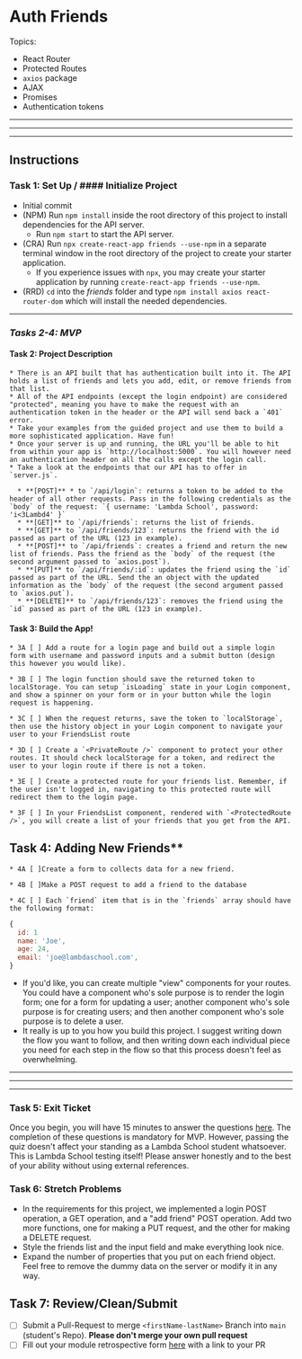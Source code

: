 # Auth Friends

  Topics:

  * React Router
  * Protected Routes
  * `axios` package
  * AJAX
  * Promises
  * Authentication tokens

----------------------------------------------------------------------------------------------------------------------------------------------------------
----------------------------------------------------------------------------------------------------------------------------------------------------------
----------------------------------------------------------------------------------------------------------------------------------------------------------

## Instructions

  ### Task 1: Set Up / #### Initialize Project

  * Initial commit
  * (NPM) Run `npm install` inside the root directory of this project to install dependencies for the API server.
    * Run `npm start` to start the API server.
  * (CRA) Run `npx create-react-app friends --use-npm` in a separate terminal window in the root directory of the project to create your starter application.
    * If you experience issues with `npx`, you may create your starter application by running `create-react-app friends --use-npm`.
  * (RRD) `cd` into the _friends_ folder and type `npm install axios react-router-dom` which will install the needed dependencies.

  --------------------------------------------------------------------------------------------------------------------------------------------------------

  ### ***Tasks 2-4: MVP***


  #### Task 2: Project Description

    * There is an API built that has authentication built into it. The API holds a list of friends and lets you add, edit, or remove friends from that list. 
    * All of the API endpoints (except the login endpoint) are considered "protected", meaning you have to make the request with an authentication token in the header or the API will send back a `401` error. 
    * Take your examples from the guided project and use them to build a more sophisticated application. Have fun!
    * Once your server is up and running, the URL you'll be able to hit from within your app is `http://localhost:5000`. You will however need an authentication header on all the calls except the login call.
    * Take a look at the endpoints that our API has to offer in `server.js`.

      * **[POST]** * to `/api/login`: returns a token to be added to the header of all other requests. Pass in the following credentials as the `body` of the request: `{ username: 'Lambda School', password: 'i<3Lambd4' }`
      * **[GET]** to `/api/friends`: returns the list of friends.
      * **[GET]** to `/api/friends/123`: returns the friend with the id passed as part of the URL (123 in example).
      * **[POST]** to `/api/friends`: creates a friend and return the new list of friends. Pass the friend as the `body` of the request (the second argument passed to `axios.post`).
      * **[PUT]** to `/api/friends/:id`: updates the friend using the `id` passed as part of the URL. Send the an object with the updated information as the `body` of the request (the second argument passed to `axios.put`).
      * **[DELETE]** to `/api/friends/123`: removes the friend using the `id` passed as part of the URL (123 in example).


  #### Task 3: Build the App!
    * 3A [ ] Add a route for a login page and build out a simple login form with username and password inputs and a submit button (design this however you would like).

    * 3B [ ] The login function should save the returned token to localStorage. You can setup `isLoading` state in your Login component, and show a spinner on your form or in your button while the login request is happening.

    * 3C [ ] When the request returns, save the token to `localStorage`, then use the history object in your Login component to navigate your user to your FriendsList route

    * 3D [ ] Create a `<PrivateRoute />` component to protect your other routes. It should check localStorage for a token, and redirect the user to your login route if there is not a token.
    
    * 3E [ ] Create a protected route for your friends list. Remember, if the user isn't logged in, navigating to this protected route will redirect them to the login page.

    * 3F [ ] In your FriendsList component, rendered with `<ProtectedRoute />`, you will create a list of your friends that you get from the API.


  ## Task 4: Adding New Friends**
    * 4A [ ]Create a form to collects data for a new friend.

    * 4B [ ]Make a POST request to add a friend to the database
    
    * 4C [ ] Each `friend` item that is in the `friends` array should have the following format:

  ```js
  {
    id: 1
    name: 'Joe',
    age: 24,
    email: 'joe@lambdaschool.com',
  }
  ```

  * If you'd like, you can create multiple "view" components for your routes. You could have a component who's sole purpose is to render the login form; one for a form for updating a user; another component who's sole purpose is for creating users; and then another component who's sole purpose is to delete a user.
  * It really is up to you how you build this project. I suggest writing down the flow you want to follow, and then writing down each individual piece you need for each step in the flow so that this process doesn't feel as overwhelming.

----------------------------------------------------------------------------------------------------------------------------------------------------------
----------------------------------------------------------------------------------------------------------------------------------------------------------
----------------------------------------------------------------------------------------------------------------------------------------------------------

### Task 5: Exit Ticket
  Once you begin, you will have 15 minutes to answer the questions [here](https://app.codesignal.com/public-test/HTCR4wnK3eu6Q94z9/cHkY6rNFiHbPFm).
  The completion of these questions is mandatory for MVP. However, passing the quiz doesn't affect your standing as a Lambda School student whatsoever. This is Lambda School testing itself! Please answer honestly and to the best of your ability without using external references.

### Task 6: Stretch Problems
  * In the requirements for this project, we implemented a login POST operation, a GET operation, and a "add friend" POST operation. Add two more functions, one for making a PUT request, and the other for making a DELETE request.
  * Style the friends list and the input field and make everything look nice.
  * Expand the number of properties that you put on each friend object. Feel free to remove the dummy data on the server or modify it in any way.

## Task 7: Review/Clean/Submit
  * [ ] Submit a Pull-Request to merge `<firstName-lastName>` Branch into `main` (student's  Repo). **Please don't merge your own pull request**
  * [ ] Fill out your module retrospective form [here](https://forms.lambdaschool.com/module-retrospective) with a link to your PR

